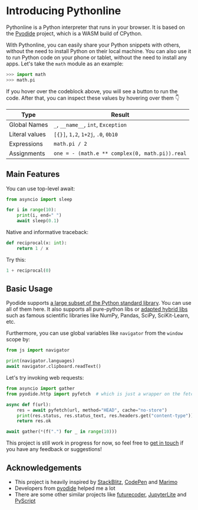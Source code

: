 # Introducing Pythonline

Pythonline is a Python interpreter that runs in your browser. It is based on the [Pyodide](https://github.com/pyodide/pyodide) project, which is a WASM build of CPython.

With Pythonline, you can easily share your Python snippets with others, without the need to install Python on their local machine. You can also use it to run Python code on your phone or tablet, without the need to install any apps. Let's take the `math` module as an example:

```python
>>> import math
>>> math.pi
```

If you hover over the codeblock above, you will see a button to run the code.
After that, you can inspect these values by hovering over them 👇

| Type           | Result                                         |
| -------------- | ---------------------------------------------- |
| Global Names   | `_`, `__name__`, `int`, `Exception`            |
| Literal values | `[{}]`, `1,2`, `1+2j`, `.0`, `0b10`            |
| Expressions    | `math.pi / 2`                                  |
| Assignments    | `one = - (math.e ** complex(0, math.pi)).real` |

## Main Features

You can use top-level await:

```python
from asyncio import sleep

for i in range(10):
    print(i, end=" ")
    await sleep(0.1)
```

Native and informative traceback:

```python
def reciprocal(x: int):
    return 1 / x
```

Try this:

```python
1 + reciprocal(0)
```

## Basic Usage

Pyodide supports [a large subset of the Python standard library](https://pyodide.org/en/stable/usage/wasm-constraints.html). You can use all of them here.
It also supports all pure-python libs or [adapted hybrid libs](https://pyodide.org/en/stable/usage/packages-in-pyodide.html) such as famous scientific libraries like NumPy, Pandas, SciPy, SciKit-Learn, etc.

Furthermore, you can use global variables like `navigator` from the `window` scope by:

```python
from js import navigator

print(navigator.languages)
await navigator.clipboard.readText()
```

Let's try invoking web requests:

```python
from asyncio import gather
from pyodide.http import pyfetch  # which is just a wrapper on the fetch in js

async def f(url):
    res = await pyfetch(url, method="HEAD", cache="no-store")
    print(res.status, res.status_text, res.headers.get("content-type"))
    return res.ok

await gather(*(f(".") for _ in range(10)))
```

This project is still work in progress for now, so feel free to [get in touch](https://github.com/promplate/pyth-on-line/discussions) if you have any feedback or suggestions!

## Acknowledgements

- This project is heavily inspired by [StackBlitz](https://stackblitz.com/), [CodePen](https://codepen.io/) and [Marimo](https://github.com/marimo-team/marimo)
- Developers from [pyodide](https://github.com/pyodide) helped me a lot
- There are some other similar projects like [futurecoder](https://futurecoder.io/), [JupyterLite](https://jupyterlite.github.io/demo) and [PyScript](https://pyscript.com/)
